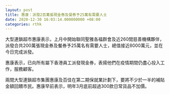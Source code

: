 ```yaml
---
layout: post
title: 惠康：派發2百萬張現金券及餐券予25萬有需要人士
date: 2020-12-30 16:03:14.000000000 +08:00
categories: rthk
---
```


大型連鎖超市惠康表示，上月中開始聯同聖雅各福群會及近260間慈善機構夥伴，派發合共200萬張現金券及餐券予25萬名有需要人士，總值接近8000萬元，並在今日完成派發。

惠康表示，已向所有屬下香港員工派發現金券，表揚他們在疫情期間仍盡心投入工作，服務顧客。

兩間大型連鎖超市集團惠康及百佳在第二期保就業計劃下，要將不少於一半的補貼金額回饋市民。惠康早前表示，明年3月底前超過300款日常貨品不加價。
